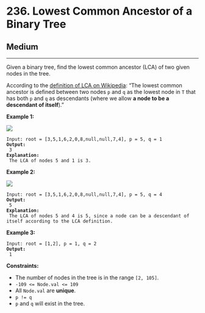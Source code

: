 # 236. Lowest Common Ancestor of a Binary Tree

## Medium

***

Given a binary tree, find the lowest common ancestor (LCA) of two given nodes in the tree.

According to the [definition of LCA on Wikipedia](https://en.wikipedia.org/wiki/Lowest\_common\_ancestor): “The lowest common ancestor is defined between two nodes `p` and `q` as the lowest node in `T` that has both `p` and `q` as descendants (where we allow **a node to be a descendant of itself**).”

&#x20;

**Example 1:**

![](https://assets.leetcode.com/uploads/2018/12/14/binarytree.png)

<pre><code>Input: root = [3,5,1,6,2,0,8,null,null,7,4], p = 5, q = 1
<strong>Output:
</strong> 3
<strong>Explanation:
</strong> The LCA of nodes 5 and 1 is 3.</code></pre>

**Example 2:**

![](https://assets.leetcode.com/uploads/2018/12/14/binarytree.png)

<pre><code>Input: root = [3,5,1,6,2,0,8,null,null,7,4], p = 5, q = 4
<strong>Output:
</strong> 5
<strong>Explanation:
</strong> The LCA of nodes 5 and 4 is 5, since a node can be a descendant of itself according to the LCA definition.</code></pre>

**Example 3:**

<pre><code>Input: root = [1,2], p = 1, q = 2
<strong>Output:
</strong> 1</code></pre>

&#x20;

**Constraints:**

* The number of nodes in the tree is in the range `[2, 105]`.
* `-109 <= Node.val <= 109`
* All `Node.val` are **unique**.
* `p != q`
* `p` and `q` will exist in the tree.

